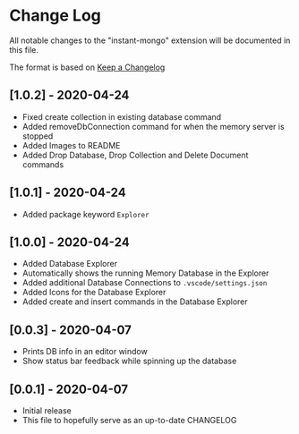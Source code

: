 # Change Log

All notable changes to the "instant-mongo" extension will be documented in this file.

The format is based on [Keep a Changelog](https://keepachangelog.com/en/1.0.0/)

## [1.0.2] - 2020-04-24

- Fixed create collection in existing database command
- Added removeDbConnection command for when the memory server is stopped
- Added Images to README
- Added Drop Database, Drop Collection and Delete Document commands

## [1.0.1] - 2020-04-24

- Added package keyword `Explorer`

## [1.0.0] - 2020-04-24

- Added Database Explorer
- Automatically shows the running Memory Database in the Explorer
- Added additional Database Connections to `.vscode/settings.json`
- Added Icons for the Database Explorer
- Added create and insert commands in the Database Explorer

## [0.0.3] - 2020-04-07

- Prints DB info in an editor window
- Show status bar feedback while spinning up the database

## [0.0.1] - 2020-04-07

- Initial release
- This file to hopefully serve as an up-to-date CHANGELOG
